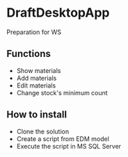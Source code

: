 # DraftDesktopApp
Preparation for WS
## Functions
* Show materials
* Add materials
* Edit materials
* Change stock's minimum count
## How to install
* Clone the solution
* Create a script from EDM model
* Execute the script in MS SQL Server
